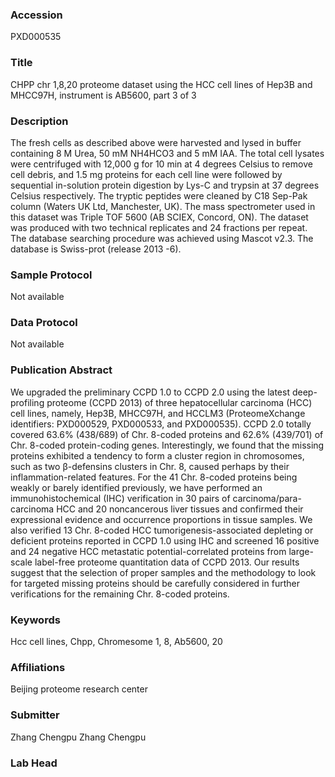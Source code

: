 ### Accession
PXD000535

### Title
CHPP chr 1,8,20 proteome dataset using the HCC cell lines of Hep3B and MHCC97H, instrument is AB5600, part 3 of 3

### Description
The fresh cells as described above were harvested and lysed in buffer containing 8 M Urea, 50 mM NH4HCO3 and 5 mM IAA. The total cell lysates were centrifuged with 12,000 g for 10 min at 4 degrees Celsius to remove cell debris, and 1.5 mg proteins for each cell line were followed by sequential in-solution protein digestion by Lys-C and trypsin at 37 degrees Celsius respectively. The tryptic peptides were cleaned by C18 Sep-Pak column (Waters UK Ltd, Manchester, UK). The mass spectrometer used in this dataset was Triple TOF 5600 (AB SCIEX, Concord, ON). The dataset was produced with two technical replicates and 24 fractions per repeat. The database searching procedure was achieved using Mascot v2.3. The database is Swiss-prot (release 2013 -6).

### Sample Protocol
Not available

### Data Protocol
Not available

### Publication Abstract
We upgraded the preliminary CCPD 1.0 to CCPD 2.0 using the latest deep-profiling proteome (CCPD 2013) of three hepatocellular carcinoma (HCC) cell lines, namely, Hep3B, MHCC97H, and HCCLM3 (ProteomeXchange identifiers: PXD000529, PXD000533, and PXD000535). CCPD 2.0 totally covered 63.6% (438/689) of Chr. 8-coded proteins and 62.6% (439/701) of Chr. 8-coded protein-coding genes. Interestingly, we found that the missing proteins exhibited a tendency to form a cluster region in chromosomes, such as two &#x3b2;-defensins clusters in Chr. 8, caused perhaps by their inflammation-related features. For the 41 Chr. 8-coded proteins being weakly or barely identified previously, we have performed an immunohistochemical (IHC) verification in 30 pairs of carcinoma/para-carcinoma HCC and 20 noncancerous liver tissues and confirmed their expressional evidence and occurrence proportions in tissue samples. We also verified 13 Chr. 8-coded HCC tumorigenesis-associated depleting or deficient proteins reported in CCPD 1.0 using IHC and screened 16 positive and 24 negative HCC metastatic potential-correlated proteins from large-scale label-free proteome quantitation data of CCPD 2013. Our results suggest that the selection of proper samples and the methodology to look for targeted missing proteins should be carefully considered in further verifications for the remaining Chr. 8-coded proteins.

### Keywords
Hcc cell lines, Chpp, Chromesome 1, 8, Ab5600, 20

### Affiliations
Beijing proteome research center

### Submitter
Zhang Chengpu Zhang Chengpu

### Lab Head


